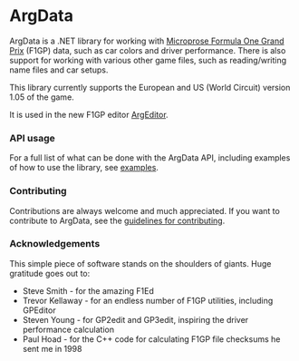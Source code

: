 # ArgData

ArgData is a .NET library for working with [Microprose Formula One Grand Prix](https://en.wikipedia.org/wiki/Formula_One_Grand_Prix_(video_game)) (F1GP) data, such as car colors and driver performance. There is also support for working with various other game files, such as reading/writing name files and car setups.

This library currently supports the European and US (World Circuit) version 1.05 of the game.

It is used in the new F1GP editor [ArgEditor](http://manicomio.se/argeditor).


### API usage

For a full list of what can be done with the ArgData API, including examples
of how to use the library, see [examples](EXAMPLES.md).


### Contributing

Contributions are always welcome and much appreciated. If you want to contribute to ArgData, see the [guidelines for contributing](CONTRIBUTING.MD).


### Acknowledgements

This simple piece of software stands on the shoulders of giants. Huge gratitude goes out to:

* Steve Smith - for the amazing F1Ed
* Trevor Kellaway - for an endless number of F1GP utilities, including GPEditor
* Steven Young - for GP2edit and GP3edit, inspiring the driver performance calculation
* Paul Hoad - for the C++ code for calculating F1GP file checksums he sent me in 1998
